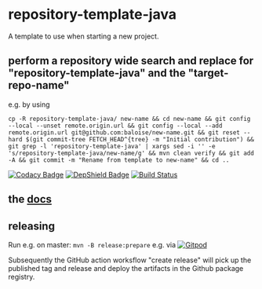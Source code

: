 # repository-template-java
A template to use when starting a new project.

## perform a repository wide search and replace for "repository-template-java" and the "target-repo-name"

e.g. by using

```
cp -R repository-template-java/ new-name && cd new-name && git config --local --unset remote.origin.url && git config --local --add remote.origin.url git@github.com:baloise/new-name.git && git reset --hard $(git commit-tree FETCH_HEAD^{tree} -m "Initial contribution") &&  git grep -l 'repository-template-java' | xargs sed -i '' -e 's/repository-template-java/new-name/g' && mvn clean verify && git add -A && git commit -m "Rename from template to new-name" && cd ..
```
[![Codacy Badge](https://api.codacy.com/project/badge/Grade/bf6fa237dd934970991ecba2c66db23e)](https://app.codacy.com/app/baloise/repository-template-java?utm_source=github.com&utm_medium=referral&utm_content=baloise/repository-template-java&utm_campaign=Badge_Grade_Dashboard)
[![DepShield Badge](https://depshield.sonatype.org/badges/baloise/repository-template-java/depshield.svg)](https://depshield.github.io)
[![Build Status](https://travis-ci.org/baloise/repository-template-java.svg?branch=master)](https://travis-ci.org/baloise/repository-template-java)

## the [docs](docs/index.md)

## releasing

Run e.g. on master: `mvn -B release:prepare` e.g. via [![Gitpod](https://gitpod.io/button/open-in-gitpod.svg)](https://gitpod.io#https://github.com/baloise/repository-template-java)

Subsequently the GitHub action worksflow "create release" will pick up the published tag and release and deploy the artifacts in the Github package registry.
